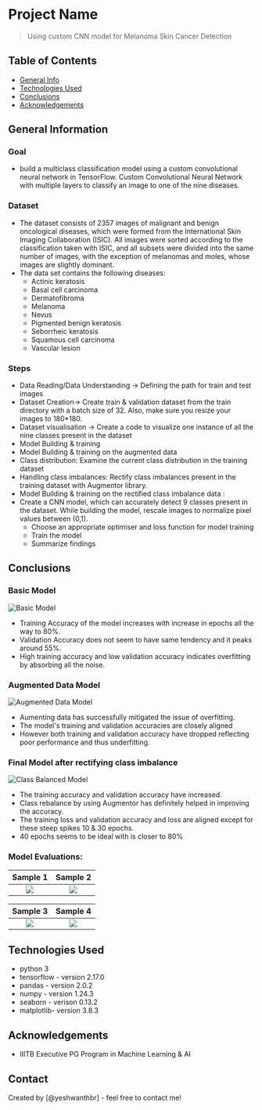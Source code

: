# Project Name
> Using custom CNN model for Melanoma Skin Cancer Detection


## Table of Contents
* [General Info](#general-information)
* [Technologies Used](#technologies-used)
* [Conclusions](#conclusions)
* [Acknowledgements](#acknowledgements)

<!-- You can include any other section that is pertinent to your problem -->

## General Information

### Goal
- build a multiclass classification model using a custom convolutional neural network in TensorFlow. Custom Convolutional Neural Network with multiple layers to classify an image to one of the nine diseases.

### Dataset
- The dataset consists of 2357 images of malignant and benign oncological diseases, which were formed from the International Skin Imaging Collaboration (ISIC). All images were sorted according to the classification taken with ISIC, and all subsets were divided into the same number of images, with the exception of melanomas and moles, whose images are slightly dominant.
- The data set contains the following diseases:
    - Actinic keratosis
    - Basal cell carcinoma
    - Dermatofibroma
    - Melanoma
    - Nevus
    - Pigmented benign keratosis
    - Seborrheic keratosis
    - Squamous cell carcinoma
    - Vascular lesion
 
### Steps
- Data Reading/Data Understanding → Defining the path for train and test images 
- Dataset Creation→ Create train & validation dataset from the train directory with a batch size of 32. Also, make sure you resize your images to 180*180.
- Dataset visualisation → Create a code to visualize one instance of all the nine classes present in the dataset 
- Model Building & training 
- Model Building & training on the augmented data
- Class distribution: Examine the current class distribution in the training dataset 
- Handling class imbalances: Rectify class imbalances present in the training dataset with Augmentor library.
- Model Building & training on the rectified class imbalance data :
- Create a CNN model, which can accurately detect 9 classes present in the dataset. While building the model, rescale images to normalize pixel values between (0,1).
    - Choose an appropriate optimiser and loss function for model training
    - Train the model
    - Summarize findings

## Conclusions
### Basic Model
![Basic Model](Base_Model.png)
- Training Accuracy of the model increases with increase in epochs all the way to 80%.
- Validation Accuracy does not seem to have same tendency and it peaks around 55%.
- High training accuracy and low validation accuracy indicates overfitting by absorbing all the noise.

### Augmented Data Model
![Augmented Data Model](Augmented_Data_Model.png)
- Aumenting data has successfully mitigated the issue of overfitting.
- The model's training and validation accuracies are closely aligned
- However both training and validation accuracy have dropped reflecting poor performance and thus underfitting.

### Final Model after rectifying class imbalance

![Class Balanced Model](Class_Balanced_Model.png)
- The training accuracy and validation accuracy have increased.
- Class rebalance by using Augmentor has definitely helped in improving the accuracy.
- The training loss and validation accuracy and loss are aligned except for these steep spikes 10 & 30 epochs. 
- 40 epochs seems to be ideal with is closer to 80%


### Model Evaluations:

Sample 1           |  Sample 2
:-------------------------:|:-------------------------:
![](Sample_1.png)  |  ![](Sample_2.png)

Sample 3           |  Sample 4
:-------------------------:|:-------------------------:
![](Sample_3.png)  |  ![](Sample_4.png)

## Technologies Used
- python 3
- tensorflow - version 2.17.0
- pandas - version 2.0.2
- numpy - version 1.24.3
- seaborn - verison 0.13.2
- matplotlib- version 3.8.3

## Acknowledgements
- IIITB Executive PG Program in Machine Learning & AI


## Contact
Created by [@yeshwanthbr] - feel free to contact me!
